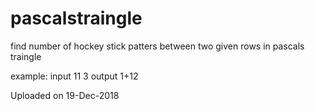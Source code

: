 # pascalstraingle
find number of hockey stick patters between two given rows in pascals traingle

example:
input 11 3
output 1+12

Uploaded on 19-Dec-2018


